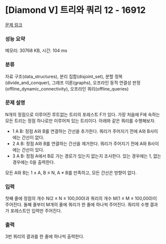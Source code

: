 # [Diamond V] 트리와 쿼리 12 - 16912 

[문제 링크](https://www.acmicpc.net/problem/16912) 

### 성능 요약

메모리: 30768 KB, 시간: 104 ms

### 분류

자료 구조(data_structures), 분리 집합(disjoint_set), 분할 정복(divide_and_conquer), 그래프 이론(graphs), 오프라인 동적 연결성 판정(offline_dynamic_connectivity), 오프라인 쿼리(offline_queries)

### 문제 설명

<p>N개의 정점으로 이루어진 루트없는 트리의 포레스트 F가 있다. 가장 처음에 F에 속하는 모든 트리는 정점 하나로만 이루어져 있는 트리이다. 아래와 같은 쿼리를 수행해보자.</p>

<ul>
	<li>1 A B: 정점 A와 B를 연결하는 간선을 추가한다. 쿼리가 주어지기 전에 A와 B사이에는 간선이 없다.</li>
	<li>2 A B: 정점 A와 B를 연결하는 간선을 제거한다. 쿼리가 주어지기 전에 A와 B사이에는 간선이 있다.</li>
	<li>3 A B: 정점 A에서 B로 가는 경로가 있는지 없는지 조사한다. 있는 경우에는 1, 없는 경우에는 0을 출력한다.</li>
</ul>

<p>모든 A와 B는 1 ≤ A, B ≤ N, A ≠ B를 만족하고, 모든 간선은 방향이 없다.</p>

### 입력 

 <p>첫째 줄에 정점의 개수 N(2 ≤ N ≤ 100,000)과 쿼리의 개수 M(1 ≤ M ≤ 100,000)이 주어진다. 둘째 줄부터 M개의 줄에 쿼리가 한 줄에 하나씩 주어진다. 쿼리의 수행 결과가 포레스트인 입력만 주어진다.</p>

### 출력 

 <p>3번 쿼리의 결과를 한 줄에 하나씩 출력한다.</p>

